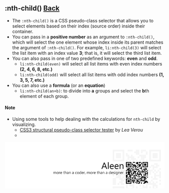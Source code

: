 ## :nth-child() [**Back**](./../pseudoClass.md)

- The `:nth-child()` is a CSS pseudo-class selector that allows you to select elements based on their index (source order) inside their container.
- You can pass in a **positive number** as an argument to `:nth-child()`, which will select the one element whose index inside its parent matches the argument of `:nth-child()`. For example, `li:nth-child(3)` will select the list item with an index value **3**; that is, it will select the third list item.
- You can also pass in one of two predefined keywords: **even** and **odd**.
    - `li:nth-child(even)` will select all list items with even index numbers **(2, 4, 6, 8, etc.)**
    - `li:nth-child(odd)` will select all list items with odd index numbers **(1, 3, 5, 7, etc.)**
- You can also use a **formula** (or an **equation**)
    - `li:nth-child(an+b)`: to divide into **a** groups and select the **b**th element of each group.

#### Note

- Using some tools to help dealing with the calculations for `nth-child` by visualizing.
    - [CSS3 structural pseudo-class selector tester](http://lea.verou.me/demos/nth.html) by *Lea Verou*
    - 

<a href="http://aleen42.github.io/" target="_blank" ><img src="./../../../pic/tail.gif"></a>
